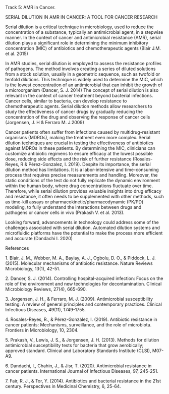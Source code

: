 Track 5: AMR in Cancer.

SERIAL DILUTION IN AMR IN CANCER: A TOOL FOR CANCER RESEARCH 

Serial dilution is a critical technique in microbiology, used to reduce the concentration of a substance, typically an antimicrobial agent, in a stepwise manner. In the context of cancer and antimicrobial resistance (AMR), serial dilution plays a significant role in determining the minimum inhibitory concentration (MIC) of antibiotics and chemotherapeutic agents (Blair J.M. et al. 2015)

In AMR studies, serial dilution is employed to assess the resistance profiles of pathogens. The method involves creating a series of diluted solutions from a stock solution, usually in a geometric sequence, such as twofold or tenfold dilutions. This technique is widely used to determine the MIC, which is the lowest concentration of an antimicrobial that can inhibit the growth of a microorganism (Dancer, S. J. 2014) The concept of serial dilution is also relevant in the context of cancer treatment beyond bacterial infections. Cancer cells, similar to bacteria, can develop resistance to chemotherapeutic agents. Serial dilution methods allow researchers to study the effectiveness of cancer drugs by gradually reducing the concentration of the drug and observing the response of cancer cells (Jorgensen, J. H & Ferraro M. J.2009)

Cancer patients often suffer from infections caused by multidrug-resistant organisms (MDROs), making the treatment even more complex. Serial dilution techniques are crucial in testing the effectiveness of antibiotics against MDROs in these patients. By determining the MIC, clinicians can customize antibiotic regimens to ensure efficacy at the lowest possible dose, reducing side effects and the risk of further resistance (Rosales-Reyes, R & Pérez-Gonzalez, I. 2019). Despite its importance, the serial dilution method has limitations. It is a labor-intensive and time-consuming process that requires precise measurements and handling. Moreover, the static conditions of the test do not fully replicate the dynamic environment within the human body, where drug concentrations fluctuate over time. Therefore, while serial dilution provides valuable insights into drug efficacy and resistance, it often needs to be supplemented with other methods, such as time-kill assays or pharmacokinetic/pharmacodynamic (PK/PD) modeling, to fully understand the interactions between drugs and pathogens or cancer cells in vivo (Prakash V. et al. 2013).

Looking forward, advancements in technology could address some of the challenges associated with serial dilution. Automated dilution systems and microfluidic platforms have the potential to make the process more efficient and accurate (Dandachi I. 2020)

References

1\. Blair, J. M., Webber, M. A., Baylay, A. J., Ogbolu, D. O., & Piddock, L. J. (2015). Molecular mechanisms of antibiotic resistance. Nature Reviews Microbiology, 13(1), 42-51.

2\. Dancer, S. J. (2014). Controlling hospital-acquired infection: Focus on the role of the environment and new technologies for decontamination. Clinical Microbiology Reviews, 27(4), 665-690.

3\. Jorgensen, J. H., & Ferraro, M. J. (2009). Antimicrobial susceptibility testing: A review of general principles and contemporary practices. Clinical Infectious Diseases, 49(11), 1749-1755.

4\. Rosales-Reyes, R., & Pérez-González, I. (2019). Antibiotic resistance in cancer patients: Mechanisms, surveillance, and the role of microbiota. Frontiers in Microbiology, 10, 2304.

5\. Prakash, V., Lewis, J. S., & Jorgensen, J. H. (2013). Methods for dilution antimicrobial susceptibility tests for bacteria that grow aerobically; approved standard. Clinical and Laboratory Standards Institute (CLSI), M07-A9.

6\. Dandachi, I., Chahin, J., & Jisr, T. (2020). Antimicrobial resistance in cancer patients. International Journal of Infectious Diseases, 97, 245-251.

7\. Fair, R. J., & Tor, Y. (2014). Antibiotics and bacterial resistance in the 21st century. Perspectives in Medicinal Chemistry, 6, 25-64.
